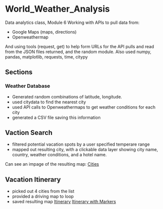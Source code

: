 # World_Weather_Analysis
Data analytics class, Module 6
Working with APIs to pull data from:
- Google Maps (maps, directions)
- Openweathermap


And using tools (request, get) to help form URLs for the API pulls and read from the JSON files returned, and the random module. Also used numpy, pandas, matplotlib, requests, time, citypy

## Sections 
### Weather Database
- Generated random combinations of latitude, longitude.
- used citydata to find the nearest city
- used API calls to Openweathermaps to get weather conditions for each city
- generated a CSV file saving this information

## Vaction Search
- filtered potential vacation spots by a user specified temperare range
- mapped out resulting city, with a clickable data layer showing city name, country, weather conditions, and a hotel name.

Can see an impage of the resulting map: 
[Cities](Vacation_Search/WeatherPY_vacation_map.png)

## Vacation Itinerary
- picked out 4 cities from the list
- provided a driving map to loop
- saved resulting map
[Itinerary](Vacation_Itinerary/WeatherPy_travel_map.png)
[Itinerary with Markers](Vacation_Itinerary/WeatherPy_travel_map_markers8.png)